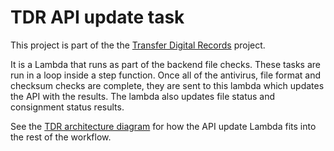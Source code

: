 # TDR API update task

This project is part of the the [Transfer Digital Records] project.

It is a Lambda that runs as part of the backend file checks. These tasks are run in a loop inside a step function.
Once all of the antivirus, file format and checksum checks are complete, they are sent to this lambda which updates the API with the results.
The lambda also updates file status and consignment status results.

See the [TDR architecture diagram] for how the API update Lambda fits into the rest of the workflow.

[Transfer Digital Records]: https://github.com/nationalarchives/tdr-dev-documentation/
[TDR architecture diagram]: https://github.com/nationalarchives/tdr-dev-documentation/blob/master/beta-architecture/beta-architecture.md
